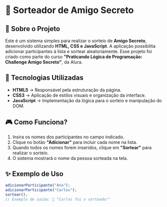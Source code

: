 # 🎁 Sorteador de Amigo Secreto

## 📌 Sobre o Projeto

Este é um sistema simples para realizar o sorteio de **Amigo Secreto**, desenvolvido utilizando **HTML, CSS e JavaScript**. A aplicação possibilita adicionar participantes à lista e sortear aleatoriamente. Esse projeto foi criado como parte do curso **"Praticando Lógica de Programação: Challenge Amigo Secreto"**, da Alura.

## 🚀 Tecnologias Utilizadas

- **HTML5** → Responsável pela estruturação da página.  
- **CSS3** → Aplicação de estilos visuais e organização da interface.  
- **JavaScript** → Implementação da lógica para o sorteio e manipulação do DOM.

## 🎮 Como Funciona?

1. Insira os nomes dos participantes no campo indicado.  
2. Clique no botão **"Adicionar"** para incluir cada nome na lista.  
3. Quando todos os nomes forem inseridos, clique em **"Sortear"** para realizar o sorteio.  
4. O sistema mostrará o nome da pessoa sorteada na tela.  

## ✨ Exemplo de Uso

```js
adicionarParticipante("Ana");
adicionarParticipante("Carlos");
sortear(); 
// Exemplo de saída: 🎉 "Carlos foi o sorteado!"
